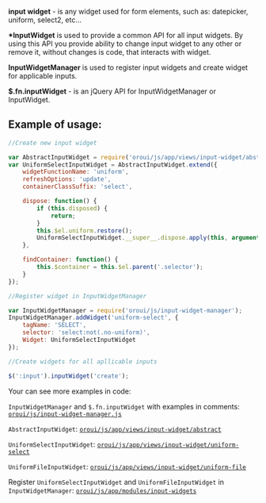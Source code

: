 **input widget** - is any widget used for form elements, such as: datepicker, uniform, select2, etc...

**\*InputWidget** is used to provide a common API for all input widgets.
By using this API you provide ability to change input widget to any other or remove it, without changes is code, that interacts with widget.

**InputWidgetManager** is used to register input widgets and create widget for applicable inputs.

**$.fn.inputWidget** - is an jQuery API for InputWidgetManager or InputWidget.

Example of usage:
-------------------

```javascript
//Create new input widget

var AbstractInputWidget = require('oroui/js/app/views/input-widget/abstract');
var UniformSelectInputWidget = AbstractInputWidget.extend({
    widgetFunctionName: 'uniform',
    refreshOptions: 'update',
    containerClassSuffix: 'select',

    dispose: function() {
        if (this.disposed) {
            return;
        }
        this.$el.uniform.restore();
        UniformSelectInputWidget.__super__.dispose.apply(this, arguments);
    },

    findContainer: function() {
        this.$container = this.$el.parent('.selector');
    }
});

//Register widget in InputWidgetManager

var InputWidgetManager = require('oroui/js/input-widget-manager');
InputWidgetManager.addWidget('uniform-select', {
    tagName: 'SELECT',
    selector: 'select:not(.no-uniform)',
    Widget: UniformSelectInputWidget
});

//Create widgets for all apllicable inputs

$(':input').inputWidget('create');
```

Your can see more examples in code:

`InputWidgetManager` and `$.fn.inputWidget` with examples in comments: [`oroui/js/input-widget-manager.js`](../../public/js/input-widget-manager.js)

`AbstractInputWidget`: [`oroui/js/app/views/input-widget/abstract`](../../public/js/app/views/input-widget/abstract.js)

`UniformSelectInputWidget`: [`oroui/js/app/views/input-widget/uniform-select`](../../public/js/app/views/input-widget/uniform-select.js)

`UniformFileInputWidget`: [`oroui/js/app/views/input-widget/uniform-file`](../../public/js/app/views/input-widget/uniform-file.js)

Register `UniformSelectInputWidget` and `UniformFileInputWidget` in `InputWidgetManager`: [`oroui/js/app/modules/input-widgets`](../../public/js/app/modules/input-widgets.js)
